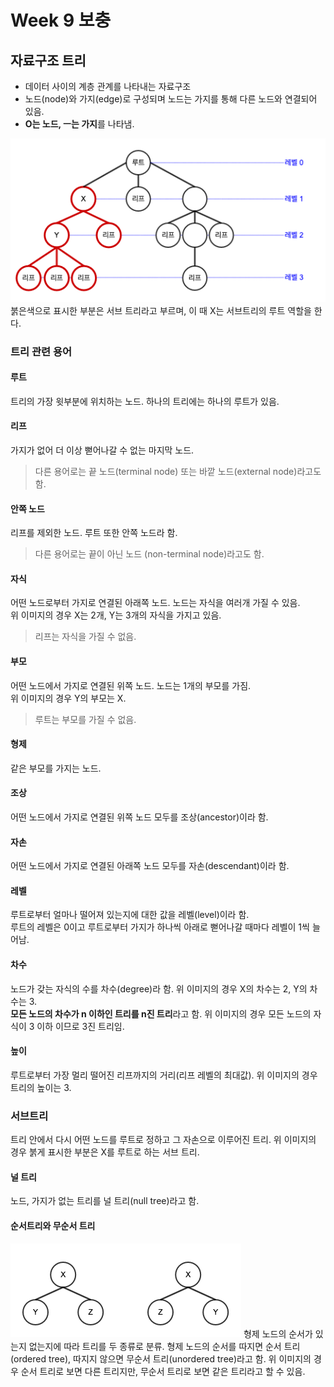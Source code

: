 # Week 9 보충

## 자료구조 트리 
* 데이터 사이의 계층 관계를 나타내는 자료구조
* 노드(node)와 가지(edge)로 구성되며 노드는 가지를 통해 다른 노드와 연결되어 있음.
* **O는 노드, ㅡ는 가지**를 나타냄.  
  
![06](https://github.com/ohbokdong/DesignPatternStudy/blob/master/summary/img/week9_06.png)  
붉은색으로 표시한 부분은 서브 트리라고 부르며, 이 때 X는 서브트리의 루트 역할을 한다.
  
### 트리 관련 용어

#### 루트
트리의 가장 윗부분에 위치하는 노드. 하나의 트리에는 하나의 루트가 있음.

#### 리프
가지가 없어 더 이상 뻗어나갈 수 없는 마지막 노드.  
> 다른 용어로는 끝 노드(terminal node) 또는 바깥 노드(external node)라고도 함. 

#### 안쪽 노드
리프를 제외한 노드. 루트 또한 안쪽 노드라 함.
> 다른 용어로는 끝이 아닌 노드 (non-terminal node)라고도 함.

#### 자식
어떤 노드로부터 가지로 연결된 아래쪽 노드. 노드는 자식을 여러개 가질 수 있음.  
위 이미지의 경우 X는 2개, Y는 3개의 자식을 가지고 있음.
> 리프는 자식을 가질 수 없음.

#### 부모
어떤 노드에서 가지로 연결된 위쪽 노드. 노드는 1개의 부모를 가짐.  
위 이미지의 경우 Y의 부모는 X.
> 루트는 부모를 가질 수 없음.

#### 형제
같은 부모를 가지는 노드.

#### 조상
어떤 노드에서 가지로 연결된 위쪽 노드 모두를 조상(ancestor)이라 함.

#### 자손
어떤 노드에서 가지로 연결된 아래쪽 노드 모두를 자손(descendant)이라 함.

#### 레벨
루트로부터 얼마나 떨어져 있는지에 대한 값을 레벨(level)이라 함.  
루트의 레벨은 0이고 루트로부터 가지가 하나씩 아래로 뻗어나갈 때마다 레벨이 1씩 늘어남.

#### 차수
노드가 갖는 자식의 수를 차수(degree)라 함. 위 이미지의 경우 X의 차수는 2, Y의 차수는 3.  
**모든 노드의 차수가 n 이하인 트리를 n진 트리**라고 함. 위 이미지의 경우 모든 노드의 자식이 3 이하 이므로 3진 트리임.

#### 높이
루트로부터 가장 멀리 떨어진 리프까지의 거리(리프 레벨의 최대값). 위 이미지의 경우 트리의 높이는 3.

### 서브트리
트리 안에서 다시 어떤 노드를 루트로 정하고 그 자손으로 이루어진 트리. 위 이미지의 경우 붉게 표시한 부분은 X를 루트로 하는 서브 트리.

#### 널 트리
노드, 가지가 없는 트리를 널 트리(null tree)라고 함.

#### 순서트리와 무순서 트리
![07](https://github.com/ohbokdong/DesignPatternStudy/blob/master/summary/img/week9_07.png)
형제 노드의 순서가 있는지 없는지에 따라 트리를 두 종류로 분류. 형제 노드의 순서를 따지면 순서 트리(ordered tree), 따지지 않으면 무순서 트리(unordered tree)라고 함. 위 이미지의 경우 순서 트리로 보면 다른 트리지만, 무순서 트리로 보면 같은 트리라고 할 수 있음.

